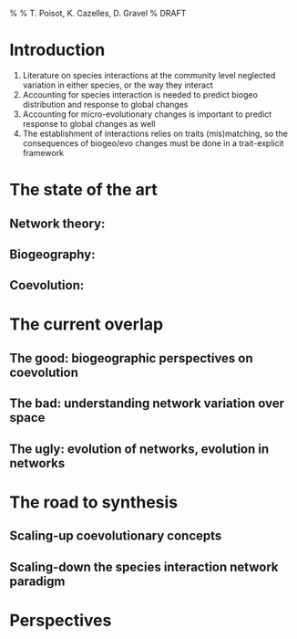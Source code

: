 %
% T. Poisot, K. Cazelles, D. Gravel
% DRAFT

# Introduction

1. Literature on species interactions at the community level neglected variation in either species, or the way they interact
2. Accounting for species interaction is needed to predict biogeo distribution and response to global changes
3. Accounting for micro-evolutionary changes is important to predict response to global changes as well
4. The establishment of interactions relies on traits (mis)matching, so the consequences of biogeo/evo changes must be done in a trait-explicit framework

# The state of the art

## Network theory:

## Biogeography:

## Coevolution: 

# The current overlap

## The good: biogeographic perspectives on coevolution

## The bad: understanding network variation over space

## The ugly: evolution of networks, evolution in networks

# The road to synthesis

## Scaling-up coevolutionary concepts

## Scaling-down the species interaction network paradigm

# Perspectives
